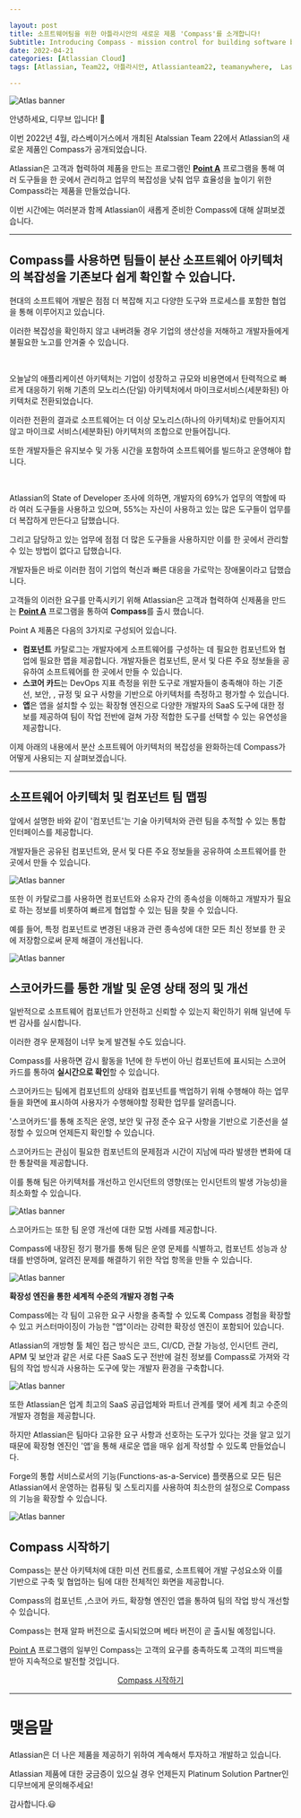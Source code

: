 ```yaml
---

layout: post
title: 소프트웨어팀을 위한 아틀라시안의 새로운 제품 'Compass'를 소개합니다!
Subtitle: Introducing Compass - mission control for building software better
date: 2022-04-21
categories: [Atlassian Cloud]
tags: [Atlassian, Team22, 아틀라시안, Atlassianteam22, teamanywhere,  Lasvegas, 아틀라시안컨퍼런스, postcovid, compass, atlassiananlytics, team22keynote, 컴파스]

---
```



![Atlas banner](/assets/images/banners/Intro-Compass/Main.png)

안녕하세요, 디무브 입니다! 🎈

이번 2022년 4월, 라스베이거스에서 개최된 Atalssian Team 22에서 Atlassian의 새로운 제품인 Compass가 공개되었습니다. 

Atlassian은 고객과 협력하여 제품을 만드는 프로그램인 [**Point A**](https://www.atlassian.com/point-a) 프로그램을 통해 여러 도구들을 한 곳에서 관리하고 업무의 복잡성을 낮춰 업무 효율성을 높이기 위한 Compass라는 제품을 만들었습니다.

이번 시간에는 여러분과 함께 Atlassian이 새롭게 준비한 Compass에 대해 살펴보겠습니다.



---

## Compass를 사용하면 팀들이 분산 소프트웨어 아키텍처의 복잡성을 기존보다 쉽게 확인할 수 있습니다.



현대의 소프트웨어 개발은 점점 더 복잡해 지고 다양한 도구와 프로세스를 포함한 협업을 통해 이루어지고 있습니다. 

이러한 복잡성을 확인하지 않고 내버려둘 경우 기업의 생산성을 저해하고 개발자들에게 불필요한 노고를 안겨줄 수 있습니다.

 <br/>

오늘날의 애플리케이션 아키텍처는 기업이 성장하고 규모와 비용면에서 탄력적으로 빠르게 대응하기 위해 기존의 모노리스(단일) 아키텍처에서 마이크로서비스(세분화된) 아키텍처로 전환되었습니다. 

이러한 전환의 결과로 소프트웨어는 더 이상 모노리스(하나의 아키텍처)로 만들어지지 않고 마이크로 서비스(세분화된) 아키텍처의 조합으로 만들어집니다. 

또한 개발자들은 유지보수 및 가동 시간을 포함하여 소프트웨어를 빌드하고 운영해야 합니다.

 <br/>

Atlassian의 State of Developer 조사에 의하면, 개발자의 69%가 업무의 역할에 따라 여러 도구들을 사용하고 있으며, 55%는 자신이 사용하고 있는 많은 도구들이 업무를 더 복잡하게 만든다고 답했습니다. 

그리고 담당하고 있는 업무에 점점 더 많은 도구들을 사용하지만 이를 한 곳에서 관리할 수 있는 방법이 없다고 답했습니다. 

개발자들은 바로 이러한 점이 기업의 혁신과 빠른 대응을 가로막는 장애물이라고 답했습니다.

고객들의 이러한 요구를 만족시키기 위해 Atlassian은 고객과 협력하여 신제품을 만드는 [**Point A**](https://www.atlassian.com/point-a) 프로그램을 통하여 **Compass**를 출시 했습니다. 



Point A 제품은 다음의 3가지로 구성되어 있습니다.

- **컴포넌트** 카탈로그는 개발자에게 소프트웨어를 구성하는 데 필요한 컴포넌트와 협업에 필요한 맵을 제공합니다. 개발자들은 컴포넌트, 문서 및 다른 주요 정보들을 공유하여 소프트웨어를 한 곳에서 만들 수 있습니다.
- **스코어 카드**는 DevOps 지표 측정을 위한 도구로 개발자들이 충족해야 하는 기준선, 보안, , 규정 및 요구 사항을 기반으로 아키텍처를 측정하고 평가할 수 있습니다.
- **앱**은 앱을 설치할 수 있는 확장형 엔진으로 다양한 개발자의 SaaS 도구에 대한 정보를 제공하여 팀이 작업 전반에 걸쳐 가장 적합한 도구를 선택할 수 있는 유연성을 제공합니다.

 

이제 아래의 내용에서 분산 소프트웨어 아키텍처의 복잡성을 완화하는데 Compass가 어떻게 사용되는 지 살펴보겠습니다.

----------

## **소프트웨어 아키텍처 및 컴포넌트 팀 맵핑**

앞에서 설명한 바와 같이 '컴포넌트'는 기술 아키텍처와 관련 팀을 추적할 수 있는 통합 인터페이스를 제공합니다. 

개발자들은 공유된 컴포넌트와, 문서 및 다른 주요 정보들을 공유하여 소프트웨어를 한 곳에서 만들 수 있습니다.

![Atlas banner](/assets/images/banners/Intro-Compass/1.png)

또한 이 카탈로그를 사용하면 컴포넌트와 소유자 간의 종속성을 이해하고 개발자가 필요로 하는 정보를 비롯하여 빠르게 협업할 수 있는 팀을 찾을 수 있습니다. 

예를 들어, 특정 컴포넌트로 변경된 내용과 관련 종속성에 대한 모든 최신 정보를 한 곳에 저장함으로써 문제 해결이 개선됩니다.

![Atlas banner](/assets/images/banners/Intro-Compass/2.png)



## **스코어카드를 통한 개발 및 운영 상태 정의 및 개선**

일반적으로 소프트웨어 컴포넌트가 안전하고 신뢰할 수 있는지 확인하기 위해 일년에 두 번 감사를 실시합니다. 

이러한 경우 문제점이 너무 늦게 발견될 수도 있습니다.

 

Compass를 사용하면 감시 활동을 1년에 한 두번이 아닌 컴포넌트에 표시되는 스코어카드를 통하여 **실시간으로 확인**할 수 있습니다. 

스코어카드는 팀에게 컴포넌트의 상태와 컴포넌트를 백업하기 위해 수행해야 하는 업무들을 화면에 표시하여 사용자가 수행해야할 정확한 업무를 알려줍니다.

 

'스코어카드'를 통해 조직은 운영, 보안 및 규정 준수 요구 사항을 기반으로 기준선을 설정할 수 있으며 언제든지 확인할 수 있습니다. 

스코어카드는 관심이 필요한 컴포넌트의 문제점과 시간이 지남에 따라 발생한 변화에 대한 통찰력을 제공합니다. 

이를 통해 팀은 아키텍처를 개선하고 인시던트의 영향(또는 인시던트의 발생 가능성)을 최소화할 수 있습니다.

![Atlas banner](/assets/images/banners/Intro-Compass/3.png)



스코어카드는 또한 팀 운영 개선에 대한 모범 사례를 제공합니다. 

Compass에 내장된 정기 평가를 통해 팀은 운영 문제를 식별하고, 컴포넌트 성능과 상태를 반영하며, 알려진 문제를 해결하기 위한 작업 항목을 만들 수 있습니다.



![Atlas banner](/assets/images/banners/Intro-Compass/4.png)



**확장성 엔진을 통한 세계적 수준의 개발자 경험 구축**

Compass에는 각 팀이 고유한 요구 사항을 충족할 수 있도록 Compass 경험을 확장할 수 있고 커스터마이징이 가능한 "앱"이라는 강력한 확장성 엔진이 포함되어 있습니다. 

Atlassian의 개방형 툴 체인 접근 방식은 코드, CI/CD, 관찰 가능성, 인시던트 관리, APM 및 보안과 같은 서로 다른 SaaS 도구 전반에 걸친 정보를 Compass로 가져와 각 팀의 작업 방식과 사용하는 도구에 맞는 개발자 환경을 구축합니다.



![Atlas banner](/assets/images/banners/Intro-Compass/5.png)



또한 Atlassian은 업계 최고의 SaaS 공급업체와 파트너 관계를 맺어 세계 최고 수준의 개발자 경험을 제공합니다. 

하지만 Atlassian은 팀마다 고유한 요구 사항과 선호하는 도구가 있다는 것을 알고 있기 때문에 확장형 엔진인 '앱'을 통해 새로운 앱을 매우 쉽게 작성할 수 있도록 만들었습니다. 

Forge의 통합 서비스로서의 기능(Functions-as-a-Service) 플랫폼으로 모든 팀은 Atlassian에서 운영하는 컴퓨팅 및 스토리지를 사용하여 최소한의 설정으로 Compass의 기능을 확장할 수 있습니다.



![Atlas banner](/assets/images/banners/Intro-Compass/Main.png)



## **Compass 시작하기**

Compass는 분산 아키텍처에 대한 미션 컨트롤로, 소프트웨어 개발 구성요소와 이를 기반으로 구축 및 협업하는 팀에 대한 전체적인 화면을 제공합니다.

Compass의 컴포넌트 ,스코어 카드, 확장형 엔진인 앱을 통하여 팀의 작업 방식 개선할 수 있습니다.

Compass는 현재 알파 버전으로 출시되었으며 베타 버전이 곧 출시될 예정입니다. 

[Point A](https://cts.businesswire.com/ct/CT?id=smartlink&url=https%3A%2F%2Fwww.atlassian.com%2Fpoint-a&esheet=52419531&newsitemid=20210428005737&lan=en-US&anchor=Point+A&index=4&md5=c1426a773a1b127c80e8b44579ec8c99) 프로그램의 일부인 Compass는 고객의 요구를 충족하도록 고객의 피드백을 받아 지속적으로 발전할 것입니다.

<center><a href="https://www.atlassian.com/software/compass">Compass 시작하기</a></center>

------

# 맺음말

Atlassian은 더 나은 제품을 제공하기 위하여 계속해서 투자하고 개발하고 있습니다.

Atlassian 제품에 대한 궁금증이 있으실 경우 언제든지 Platinum Solution Partner인 디무브에게 문의해주세요!

감사합니다.😃
